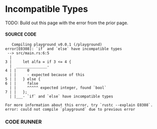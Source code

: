 # Incompatible Types

TODO: Build out this page with the error
from the prior page.

#### SOURCE CODE

```rust, noplayground, EXAMPLE1
   Compiling playground v0.0.1 (/playground)
error[E0308]: `if` and `else` have incompatible types
 --> src/main.rs:6:5
  |
3 |     let alfa = if 3 <= 4 {
  |  ______________-
4 | |     0
  | |     - expected because of this
5 | |   } else {
6 | |     false
  | |     ^^^^^ expected integer, found `bool`
7 | |   };
  | |___- `if` and `else` have incompatible types

For more information about this error, try `rustc --explain E0308`.
error: could not compile `playground` due to previous error
```

### CODE RUNNER

```rust, editable, CODE1

```
